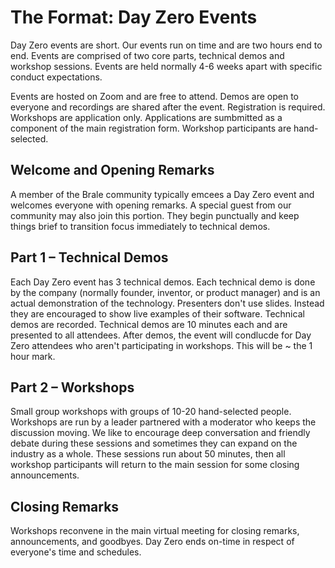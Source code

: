 # The Format: Day Zero Events

Day Zero events are short. Our events run on time and are two hours end to end. Events are comprised of two core parts, technical demos and workshop sessions. Events are held normally 4-6 weeks apart with specific conduct expectations.

Events are hosted on Zoom and are free to attend. Demos are open to everyone and recordings are shared after the event. Registration is required. Workshops are application only. Applications are sumbmitted as a component of the main registration form. Workshop participants are hand-selected. 

## Welcome and Opening Remarks

A member of the Brale community typically emcees a Day Zero event and welcomes everyone with opening remarks. A special guest from our community may also join this portion. They begin punctually and keep things brief to transition focus immediately to technical demos.

## Part 1 – Technical Demos

Each Day Zero event has 3 technical demos. Each technical demo is done by the company (normally founder, inventor, or product manager) and is an actual demonstration of the technology. Presenters don't use slides. Instead they are encouraged to show live examples of their software. Technical demos are recorded. Technical demos are 10 minutes each and are presented to all attendees. After demos, the event will condlucde for Day Zero attendees who aren't participating in workshops. This will be ~ the 1 hour mark.

## Part 2 – Workshops

Small group workshops with groups of 10-20 hand-selected people. Workshops are run by a leader partnered with a moderator who keeps the discussion moving. We like to encourage deep conversation and friendly debate during these sessions and sometimes they can expand on the industry as a whole. These sessions run about 50 minutes, then all workshop participants will return to the main session for some closing announcements.

## Closing Remarks

Workshops reconvene in the main virtual meeting for closing remarks, announcements, and goodbyes. Day Zero ends on-time in respect of everyone's time and schedules. 
